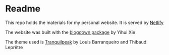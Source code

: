 # Readme
This repo holds the materials for my personal website. It is served by [Netlify](https://www.netlify.com/)

The website was built with the [blogdown package](https://bookdown.org/yihui/blogdown/) by Yihui Xie

The theme used is [Tranquilpeak](https://github.com/kakawait/hugo-tranquilpeak-theme) by Louis Barranqueiro and Thibaud Leprêtre

